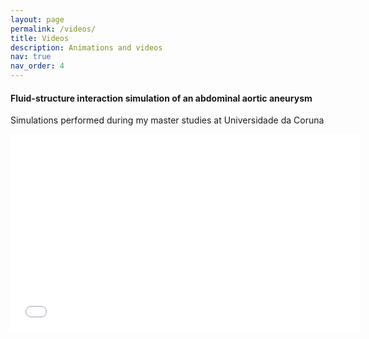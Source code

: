 ```yaml
---
layout: page
permalink: /videos/
title: Videos
description: Animations and videos
nav: true
nav_order: 4
---
```


#### Fluid-structure interaction simulation of an abdominal aortic aneurysm
Simulations performed during my master studies at Universidade da Coruna
<iframe width="560" height="315" src="//www.youtube.com/embed/Q7G-yB3iWwQ" title="YouTube video player" frameborder="0" allow="accelerometer; autoplay; clipboard-write; encrypted-media; gyroscope; picture-in-picture; web-share" allowfullscreen></iframe>
<br/><br/>
